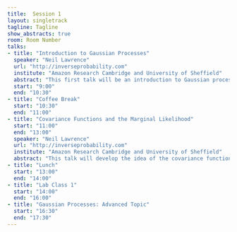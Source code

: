 ```yaml
---
title:  Session 1
layout: singletrack
tagline: Tagline
show_abstracts: true
room: Room Number
talks:
- title: "Introduction to Gaussian Processes"
  speaker: "Neil Lawrence"
  url: "http://inverseprobability.com"
  institute: "Amazon Research Cambridge and University of Sheffield"
  abstract: "This first talk will be an introduction to Gaussian process models that will assume knowledge of probability, linear algebra and the multivariate Gaussian."
  start: "9:00"
  end: "10:30"
- title: "Coffee Break"
  start: "10:30"
  end: "11:00"
- title: "Covariance Functions and the Marginal Likelihood"
  start: "11:00"
  end: "13:00"
  speaker: "Neil Lawrence"
  url: "http://inverseprobability.com"
  institute: "Amazon Research Cambridge and University of Sheffield"
  abstract: "This talk will develop the idea of the covariance function and give intutions as to how the marginal likelihood can be maximized. Given time we willl also develop the idea of multiple output Gaussian process models."
- title: "Lunch"
  start: "13:00"
  end: "14:00"
- title: "Lab Class 1"
  start: "14:00"
  end: "16:00"
- title: "Gaussian Processes: Advanced Topic"
  start: "16:30"
  end: "17:30"
---
```



